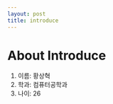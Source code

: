 ```yaml
---
layout: post
title: introduce
---
```


About Introduce
===============

1. 이름: 황상혁
2. 학과: 컴퓨터공학과
3. 나이: 26

